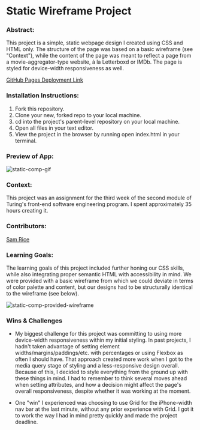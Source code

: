# Static Wireframe Project

### Abstract:
[//]: <> (Briefly describe what you built and its features. What problem is the app solving? How does this application solve that problem?)
This project is a simple, static webpage design I created using CSS and HTML only. The structure of the page was based on a basic wireframe (see "Context"), while the content of the page was meant to reflect a page from a movie-aggregator-type website, à la Letterboxd or IMDb. The page is styled for device-width responsiveness as well.

[GitHub Pages Deployment Link](https://sam-rice.github.io/static-wireframe-project/)

### Installation Instructions:
[//]: <> (What steps does a person have to take to get your app cloned down and running?)
1. Fork this repository.
2. Clone your new, forked repo to your local machine.
3. cd into the project's parent-level repository on your local machine.
4. Open all files in your text editor.
5. View the project in the browser by running open index.html in your terminal.

### Preview of App:
[//]: <> (Provide ONE gif or screenshot of your application - choose the "coolest" piece of functionality to show off.)

![static-comp-gif](https://user-images.githubusercontent.com/108169988/198904885-c33567f0-5091-4f51-9e06-f7072d463855.gif)


### Context:
[//]: <> (Give some context for the project here. How long did you have to work on it? How far into the Turing program are you?)

This project was an assignment for the third week of the second module of Turing's front-end software engineering program. I spent approximately 35 hours creating it. 

### Contributors:
[//]: <> (Who worked on this application? Link to their GitHubs.)

[Sam Rice](https://github.com/sam-rice)

### Learning Goals:
[//]: <> (What were the learning goals of this project? What tech did you work with?)

The learning goals of this project included further honing our CSS skills, while also integrating proper semantic HTML with accessibility in mind. We were provided with a basic wireframe from which we could deviate in terms of color palette and content, but our designs had to be structurally identical to the wireframe (see below). 

![static-comp-provided-wireframe](https://user-images.githubusercontent.com/108169988/198905481-071a6da0-ea58-4894-a3d1-571fd11566a8.jpeg)


### Wins & Challenges
[//]: <> (What are 2-3 wins you have from this project? What were some challenges you faced - and how did you get over them?)

- My biggest challenge for this project was committing to using more device-width responsiveness within my initial styling. In past projects, I hadn't taken advantage of setting element widths/margins/paddings/etc. with percentages or using Flexbox as often I should have. That approach created more work when I got to the media query stage of styling and a less-responsive design overall. Because of this, I decided to style everything from the ground up with these things in mind. I had to remember to think several moves ahead when setting attributes, and how a decision might affect the page's overall responsiveness, despite whether it was working at the moment.

- One "win" I experienced was choosing to use Grid for the iPhone-width nav bar at the last minute, without any prior experience with Grid. I got it to work the way I had in mind pretty quickly and made the project deadline.

